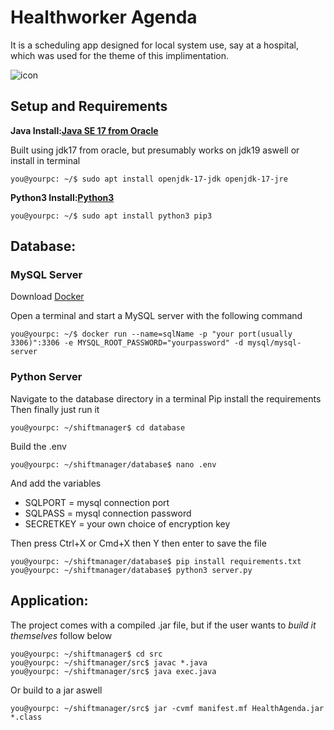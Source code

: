 # Healthworker Agenda
It is a scheduling app designed for local system use, say at a hospital, which was used for the theme of this implimentation.

![icon](https://user-images.githubusercontent.com/91497673/229387112-3c84da95-738b-4ba3-9d8e-909c21944aaa.png)

## Setup and Requirements
**Java Install:[Java SE 17 from Oracle](https://www.oracle.com/java/technologies/javase/jdk17-archive-downloads.html)**

Built using jdk17 from oracle, but presumably works on jdk19 aswell or install in terminal
```
you@yourpc: ~/$ sudo apt install openjdk-17-jdk openjdk-17-jre
```
**Python3 Install:[Python3](https://www.python.org/downloads/)**
```
you@yourpc: ~/$ sudo apt install python3 pip3
```
## Database:
### MySQL Server
Download [Docker](https://www.docker.com/products/docker-desktop/)

Open a terminal and start a MySQL server with the following command
```
you@yourpc: ~/$ docker run --name=sqlName -p "your port(usually 3306)":3306 -e MYSQL_ROOT_PASSWORD="yourpassword" -d mysql/mysql-server
```
### Python Server
Navigate to the database directory in a terminal
Pip install the requirements 
Then finally just run it
```
you@yourpc: ~/shiftmanager$ cd database
```
Build the .env
```
you@yourpc: ~/shiftmanager/database$ nano .env
```
And add the variables
* SQLPORT = mysql connection port
* SQLPASS = mysql connection password
* SECRETKEY = your own choice of encryption key

Then press Ctrl+X or Cmd+X then Y then enter to save the file
```
you@yourpc: ~/shiftmanager/database$ pip install requirements.txt
you@yourpc: ~/shiftmanager/database$ python3 server.py
```
## Application:
The project comes with a compiled .jar file, but if the user wants to *build it themselves* follow below
```
you@yourpc: ~/shiftmanager$ cd src
you@yourpc: ~/shiftmanager/src$ javac *.java
you@yourpc: ~/shiftmanager/src$ java exec.java
```
Or build to a jar aswell
```
you@yourpc: ~/shiftmanager/src$ jar -cvmf manifest.mf HealthAgenda.jar *.class
```
